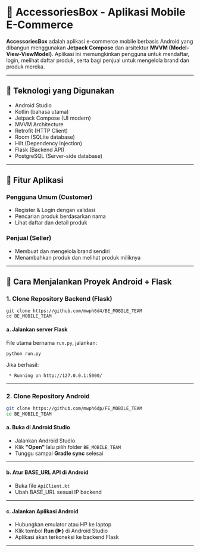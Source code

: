 # 📱 AccessoriesBox - Aplikasi Mobile E-Commerce

**AccessoriesBox** adalah aplikasi e-commerce mobile berbasis Android yang dibangun menggunakan **Jetpack Compose** dan arsitektur **MVVM (Model-View-ViewModel)**. Aplikasi ini memungkinkan pengguna untuk mendaftar, login, melihat daftar produk, serta bagi penjual untuk mengelola brand dan produk mereka.

---

## 🧰 Teknologi yang Digunakan

- Android Studio
- Kotlin (bahasa utama)
- Jetpack Compose (UI modern)
- MVVM Architecture
- Retrofit (HTTP Client)
- Room (SQLite database)
- Hilt (Dependency Injection)
- Flask (Backend API)
- PostgreSQL (Server-side database)

---

## 📱 Fitur Aplikasi

### Pengguna Umum (Customer)
- Register & Login dengan validasi
- Pencarian produk berdasarkan nama
- Lihat daftar dan detail produk

### Penjual (Seller)
- Membuat dan mengelola brand sendiri
- Menambahkan produk dan melihat produk miliknya

---

## 🚀 Cara Menjalankan Proyek Android + Flask

### 1. Clone Repository Backend (Flask)
```
git clone https://github.com/mwph6d4/BE_MOBILE_TEAM
cd BE_MOBILE_TEAM
```

#### a. Jalankan server Flask
File utama bernama `run.py`, jalankan:
```
python run.py
```

Jika berhasil:
```
 * Running on http://127.0.0.1:5000/
```

---

### 2. Clone Repository Android
```bash
git clone https://github.com/mwph6dp/FE_MOBILE_TEAM
cd BE_MOBILE_TEAM
```

#### a. Buka di Android Studio
- Jalankan Android Studio
- Klik **"Open"** lalu pilih folder `BE_MOBILE_TEAM`
- Tunggu sampai **Gradle sync** selesai

---

#### b. Atur BASE_URL API di Android
- Buka file `ApiClient.kt` 
- Ubah BASE_URL sesuai IP backend

---

#### c. Jalankan Aplikasi Android
- Hubungkan emulator atau HP ke laptop
- Klik tombol **Run (▶️)** di Android Studio
- Aplikasi akan terkoneksi ke backend Flask

---


